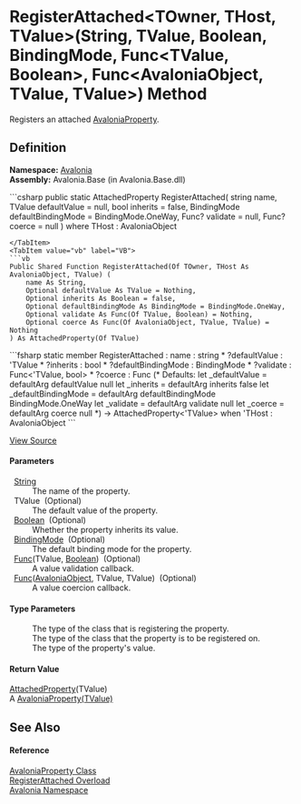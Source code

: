 # RegisterAttached&lt;TOwner, THost, TValue&gt;(String, TValue, Boolean, BindingMode, Func&lt;TValue, Boolean&gt;, Func&lt;AvaloniaObject, TValue, TValue&gt;) Method


Registers an attached <a href="T_Avalonia_AvaloniaProperty">AvaloniaProperty</a>.



## Definition
**Namespace:** <a href="N_Avalonia">Avalonia</a>  
**Assembly:** Avalonia.Base (in Avalonia.Base.dll)

<Tabs groupId="api-code-preview">
<TabItem value="csharp" label="C#">
```csharp
public static AttachedProperty<TValue> RegisterAttached<TOwner, THost, TValue>(
	string name,
	TValue defaultValue = null,
	bool inherits = false,
	BindingMode defaultBindingMode = BindingMode.OneWay,
	Func<TValue, bool>? validate = null,
	Func<AvaloniaObject, TValue, TValue>? coerce = null
)
where THost : AvaloniaObject

```
</TabItem>
<TabItem value="vb" label="VB">
```vb
Public Shared Function RegisterAttached(Of TOwner, THost As AvaloniaObject, TValue) ( 
	name As String,
	Optional defaultValue As TValue = Nothing,
	Optional inherits As Boolean = false,
	Optional defaultBindingMode As BindingMode = BindingMode.OneWay,
	Optional validate As Func(Of TValue, Boolean) = Nothing,
	Optional coerce As Func(Of AvaloniaObject, TValue, TValue) = Nothing
) As AttachedProperty(Of TValue)
```
</TabItem>
<TabItem value="fsharp" label="F#">
```fsharp
static member RegisterAttached : 
        name : string * 
        ?defaultValue : 'TValue * 
        ?inherits : bool * 
        ?defaultBindingMode : BindingMode * 
        ?validate : Func<'TValue, bool> * 
        ?coerce : Func<AvaloniaObject, 'TValue, 'TValue> 
(* Defaults:
        let _defaultValue = defaultArg defaultValue null
        let _inherits = defaultArg inherits false
        let _defaultBindingMode = defaultArg defaultBindingMode BindingMode.OneWay
        let _validate = defaultArg validate null
        let _coerce = defaultArg coerce null
*)
-> AttachedProperty<'TValue>  when 'THost : AvaloniaObject
```
</TabItem>
</Tabs>



<a href="https://github.com/AvaloniaUI/Avalonia/tree/master/src/Avalonia.Base/AvaloniaProperty.cs#L346" title="View the source code">View Source</a>



#### Parameters
<dl><dt>  <a href="https://learn.microsoft.com/dotnet/api/system.string" target="_blank" rel="noopener noreferrer">String</a></dt><dd>The name of the property.</dd><dt>  TValue  (Optional)</dt><dd>The default value of the property.</dd><dt>  <a href="https://learn.microsoft.com/dotnet/api/system.boolean" target="_blank" rel="noopener noreferrer">Boolean</a>  (Optional)</dt><dd>Whether the property inherits its value.</dd><dt>  <a href="T_Avalonia_Data_BindingMode">BindingMode</a>  (Optional)</dt><dd>The default binding mode for the property.</dd><dt>  <a href="https://learn.microsoft.com/dotnet/api/system.func-2" target="_blank" rel="noopener noreferrer">Func</a>(TValue, <a href="https://learn.microsoft.com/dotnet/api/system.boolean" target="_blank" rel="noopener noreferrer">Boolean</a>)  (Optional)</dt><dd>A value validation callback.</dd><dt>  <a href="https://learn.microsoft.com/dotnet/api/system.func-3" target="_blank" rel="noopener noreferrer">Func</a>(<a href="T_Avalonia_AvaloniaObject">AvaloniaObject</a>, TValue, TValue)  (Optional)</dt><dd>A value coercion callback.</dd></dl>

#### Type Parameters
<dl><dt /><dd>The type of the class that is registering the property.</dd><dt /><dd>The type of the class that the property is to be registered on.</dd><dt /><dd>The type of the property's value.</dd></dl>

#### Return Value
<a href="T_Avalonia_AttachedProperty_1">AttachedProperty</a>(TValue)  
A <a href="T_Avalonia_AvaloniaProperty_1">AvaloniaProperty(TValue)</a>

## See Also


#### Reference
<a href="T_Avalonia_AvaloniaProperty">AvaloniaProperty Class</a>  
<a href="Overload_Avalonia_AvaloniaProperty_RegisterAttached">RegisterAttached Overload</a>  
<a href="N_Avalonia">Avalonia Namespace</a>  

